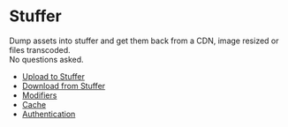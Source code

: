 # Stuffer
Dump assets into stuffer and get them back from a CDN, image resized or files transcoded.  
No questions asked.

* [Upload to Stuffer](./book/upload.md)
* [Download from Stuffer](./book/download.md)
* [Modifiers](./book/modifiers.md)
* [Cache](./book/cache.md)
* [Authentication](./book/authentication.md)

